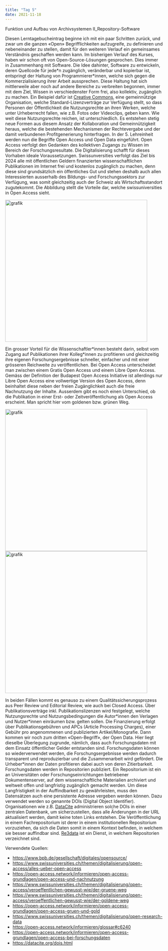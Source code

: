 ```yaml
---
title: "Tag 5"
date: 2021-11-18
---
```


Funktion und Aufbau von Archivsystemen II_Repository-Software

Diesen Lerntagebucheintrag beginne ich mit ein paar Schritten zurück, und zwar um die ganzen «Open» Begrifflichkeiten aufzugreife, zu definieren und nebeneinander zu stellen, damit für den weiteren Verlauf ein gemeinsames Verständnis geschaffen werden kann. Im bisherigen Verlauf des Kurses, haben wir schon oft von Open-Source-Lösungen gesprochen.
Dies immer in Zusammenhang mit Software. Die Idee dahinter, Software zu entwickeln, deren Quellcode für jede\*n zugänglich, veränderbar und kopierbar ist, entspringt der Haltung von Programmierer\*innen, welche sich gegen die Kommerzialisierung ihrer Arbeit aussprechen. Diese Haltung hat sich mittlerweile aber noch auf andere Bereiche zu verbreiten begonnen, immer mit dem Ziel, Wissen in verschiedenster Form frei, also kollektiv, zugänglich zu machen. Ein Beispiel dafür ist [Creative Commons](https://www.creativecommons.ch/), eine gemeinnützige Organisation, welche Standard-Lizenzverträge zur Verfügung stellt, so dass Personen der Öffentlichkeit die Nutzungsrechte an ihren Werken, welche unter Urheberrecht fallen, wie z.B. Fotos oder Videoclips, geben kann. Wie weit diese Nutzungsrechte reichen, ist unterschiedlich. Es entstehen stetig neue Formen aus diesem Ansatz der Kollaboration und Gemeinnützigkeit heraus, welche die bestehenden Mechanismen der Rechtevergabe und der damit verbundenen Profitgenerierung hinterfragen.
In der 5. Lehreinheit werden nun die Begriffe Open Access und Open Data eingeführt. Open Access verfolgt den Gedanken des kollektiven Zugangs zu Wissen im Bereich der Forschungsresultate. Die Digitalisierung schafft für dieses Vorhaben ideale Voraussetzungen. 
Swissunversities verfolgt das Ziel bis 2024 alle mit öffentlichen Geldern finanzierten wissenschaftlichen Publikationen im Internet frei und kostenlos zugänglich zu machen, denn diese sind grundsätzlich ein öffentliches Gut und stehen deshalb auch allen Interessierten ausserhalb des Bildungs- und Forschungssektors zur Verfügung, was somit gleichzeitig auch der Schweiz als Wirtschaftsstandort zugutekommt. Die Abbildung stellt die Vorteile dar, welche swissuniversities in Open Access sieht. 

<img width="454" alt="grafik" src="https://user-images.githubusercontent.com/90834619/142906907-aab74da7-54ec-4a3b-b1ab-640082645412.png">

Ein grosser Vorteil für die Wissenschaftler\*innen besteht darin, selbst vom Zugang auf Publikationen ihrer Kolleg\*innen zu profitieren und gleichzeitig ihre eigenen Forschungsergebnisse schneller, einfacher und mit einer grösseren Reichweite zu veröffentlichen. Bei Open Access unterscheidet man zwischen einem Gratis Open Access und einem Libre Open Access. Gemäss der Definition der Budapest Open Access Initiative ist allerdings nur Libre Open Access eine vollwertige Version des Open Access, denn beinhaltet diese neben der freien Zugänglichkeit auch die freie Nachnutzung der Inhalte. 
Ausserdem gibt es noch einen Unterschied, ob die Publikation in einer Erst- oder Zeitveröffentlichung als Open Access erscheint. Man spricht hier vom goldenen bzw. grünen Weg. 

<img width="454" alt="grafik" src="https://user-images.githubusercontent.com/90834619/142907123-d2dc92a0-fa0d-4a6b-b9cf-2fc7f01f52cc.png">

<img width="454" alt="grafik" src="https://user-images.githubusercontent.com/90834619/142907169-8d1d75e0-0593-4478-9219-b61ebe62562b.png">

In beiden Fällen kommt es genauso zu einem Qualitätssicherungsprozess aus Peer Review und Editorial Review, wie auch bei Closed Access. Über Publikationsverträge inkl. Publikationslizenzen wird festgelegt, welche Nutzungsrechte und Nutzungsbedingungen die Autor\*innen den Verlagen und Nutzer\*innen einräumen bzw. gelten sollen. Die Finanzierung erfolgt über Publikationsgebühren und APCs (Article Processing Charges), einer Gebühr pro angenommenen und publizierten Artikel/Monografie.
Dann kommen wir noch zum dritten «Open-Begriff», der Open Data. Hier liegt dieselbe Überlegung zugrunde, nämlich, dass auch Forschungsdaten mit dem Einsatz öffentlicher Gelder entstanden sind. Forschungsdaten können so wiederverwendet werden, die Forschungsergebnisse werden dadurch transparent und reproduzierbar und die Zusammenarbeit wird gefördert. Die Urheber\*innen der Daten profitieren dabei auch von deren Zitierbarkeit. Forschungsdaten werden in Repositorien publiziert. Ein Repositorium ist ein an Universitäten oder Forschungseinrichtungen betriebener Dokumentenserver, auf dem wissenschaftliche Materialien archiviert und weltweit offen und langfristig zugänglich gemacht werden. Um diese Langfristigkeit in der Auffindbarkeit zu gewährleisten, muss den Datensätzen auch eine persistente Adresse vergeben werden können. Dazu verwendet werden so genannte DOIs (Digital Object Identifier). Organisationen wie z.B. [DataCite](https://doi.datacite.org/) administrieren solche DOIs in einer zentralen Datenbank, um sicherzustellen, dass alle Änderungen in der URL aktualisiert werden, damit keine toten Links entstehen. Die Veröffentlichung in einem Fachrepositorium ist derer in einem institutionellen Repositorium vorzuziehen, da sich die Daten somit in einem Kontext befinden, in welchem sie besser auffindbar sind. [Re3data](https://www.re3data.org/) ist ein Dienst, in welchem Repositorien verzeichnet sind.

Verwendete Quellen:

+ <https://www.bpb.de/gesellschaft/digitales/opensource/>
+ <https://www.swissuniversities.ch/themen/digitalisierung/open-access/alles-ueber-open-access>
+ <https://open-access.network/informieren/open-access-grundlagen/open-access-und-nachnutzung>
+ <https://www.swissuniversities.ch/themen/digitalisierung/open-access/veroeffentlichen-gewusst-wie/der-gruene-weg>
+ <https://www.swissuniversities.ch/themen/digitalisierung/open-access/veroeffentlichen-gewusst-wie/der-goldene-weg>
+ <https://open-access.network/informieren/open-access-grundlagen/open-access-gruen-und-gold>
+ <https://www.swissuniversities.ch/themen/digitalisierung/open-research-data>
+ <https://open-access.network/informieren/glossar#c6240>
+ <https://open-access.network/informieren/open-access-grundlagen/open-access-bei-forschungsdaten>
+ <https://datacite.org/dois.html>

